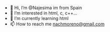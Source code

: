 - 👋 Hi, I’m @Najesima im from Spain
- 👀 I’m interested in html, c, c++...
- 🌱 I’m currently learning html
- 📫 How to reach me nachmoreno@gmail.com

<!---
Najesima/Najesima is a ✨ special ✨ repository because its `README.md` (this file) appears on your GitHub profile.
You can click the Preview link to take a look at your changes.
--->
